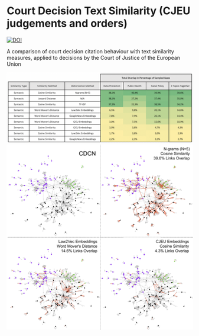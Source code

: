 # Court Decision Text Similarity (CJEU judgements and orders)
[![DOI](https://zenodo.org/badge/DOI/10.5281/zenodo.4228652.svg)](https://doi.org/10.5281/zenodo.4228652)

A comparison of court decision citation behaviour with text similarity measures, applied to decisions by the Court of Justice of the European Union

![](plots/figure1-paper.png)
![](plots/figure2-paper.png)
